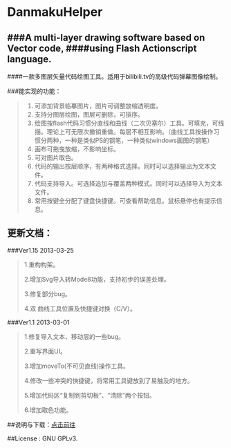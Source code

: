 DanmakuHelper
=============  

###A multi-layer drawing software based on Vector code, 
####using Flash Actionscript language.
----

####一款多图层矢量代码绘图工具。适用于bilibili.tv的高级代码弹幕图像绘制。


###能实现的功能：

> 1.  可添加背景临摹图片，图片可调整放缩透明度。   
> 1.  支持分图层绘图，图层可删除，可排序。
> 1.  绘图按flash代码习惯分直线和曲线（二次贝塞尔）工具。可填充，可线描。理论上可无限次撤销重做。每层不相互影响。（曲线工具按操作习惯分两种，一种是类似PS的钢笔，一种类似windows画图的钢笔）
> 1.  画布可拖曳放缩，不影响坐标。
> 1.  可对图片取色。
> 1.  代码的输出按层顺序，有两种格式选择。同时可以选择输出为文本文件。
> 1.  代码支持导入。可选择追加与覆盖两种模式。同时可以选择导入为文本文件。
> 1.  常用按键全分配了键盘快捷键。可查看帮助信息。鼠标悬停也有提示信息。

更新文档：
---
###Ver1.15 2013-03-25

> 1.重构构架。
> 
> 2.增加Svg导入转Mode8功能，支持初步的误差处理。
> 
> 3.修复部分bug。
> 
> 4.双 曲线工具位置及快捷键对换（C/V）。

###Ver1.1 2013-03-01

> 1.修复导入文本、移动层的一些bug。
> 
> 2.重写界面UI。
> 
> 3.增加moveTo(不可见直线)操作工具。
> 
> 4.修改一些冲突的快捷键，将常用工具键放到了易触及的地方。
> 
> 5.增加代码区“复制到剪切板”、“清除”两个按钮。
> 
> 6.增加取色功能。



##说明与下载：[点击前往](http://biliscript-syndicate.github.io/news/2013/02/23/Danmaku-Helper.html)

##License : GNU GPLv3. 

 
